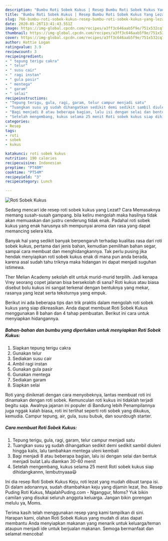```yaml
---
description: "Bumbu Roti Sobek Kukus | Resep Bumbu Roti Sobek Kukus Yang Lezat Sekali"
title: "Bumbu Roti Sobek Kukus | Resep Bumbu Roti Sobek Kukus Yang Lezat Sekali"
slug: 766-bumbu-roti-sobek-kukus-resep-bumbu-roti-sobek-kukus-yang-lezat-sekali
date: 2020-05-26T13:41:43.551Z
image: https://img-global.cpcdn.com/recipes/a3ff3c646aab5f9e/751x532cq70/roti-sobek-kukus-foto-resep-utama.jpg
thumbnail: https://img-global.cpcdn.com/recipes/a3ff3c646aab5f9e/751x532cq70/roti-sobek-kukus-foto-resep-utama.jpg
cover: https://img-global.cpcdn.com/recipes/a3ff3c646aab5f9e/751x532cq70/roti-sobek-kukus-foto-resep-utama.jpg
author: Hattie Logan
ratingvalue: 3.9
reviewcount: 3
recipeingredient:
- " tepung terigu cakra"
- " telur"
- " susu cair"
- " ragi instan"
- " gula pasir"
- " mentega"
- " garam"
- " selai"
recipeinstructions:
- "Tepung terigu, gula, ragi, garam, telur campur menjadi satu"
- "Tuangkan susu yg sudah dihangatkan sedikit demi sedikit sambil diuleni hingga kalis, lalu tambahkan mentega uleni kembali"
- "Bagi menjadi 8 atau beberapa bagian, lalu isi dengan selai dan bentuk menjadi bulat Lalu diamkan 30-60 menit"
- "Setelah mengembang, kukus selama 25 menit Roti sobek kukus siap dihidangkannn, lembutnyaaa😃"
categories:
- Resep
tags:
- roti
- sobek
- kukus

katakunci: roti sobek kukus 
nutrition: 190 calories
recipecuisine: Indonesian
preptime: "PT40M"
cooktime: "PT54M"
recipeyield: "3"
recipecategory: Lunch

---
```



![Roti Sobek Kukus](https://img-global.cpcdn.com/recipes/a3ff3c646aab5f9e/751x532cq70/roti-sobek-kukus-foto-resep-utama.jpg)

Sedang mencari ide resep roti sobek kukus yang Lezat? Cara Memasaknya memang susah-susah gampang. bila keliru mengolah maka hasilnya tidak akan memuaskan dan justru cenderung tidak enak. Padahal roti sobek kukus yang enak harusnya sih mempunyai aroma dan rasa yang dapat memancing selera kita.

Banyak hal yang sedikit banyak berpengaruh terhadap kualitas rasa dari roti sobek kukus, pertama dari jenis bahan, kemudian pemilihan bahan segar, sampai cara membuat dan menghidangkannya. Tak perlu pusing jika hendak menyiapkan roti sobek kukus enak di mana pun anda berada, karena asal sudah tahu triknya maka hidangan ini dapat menjadi suguhan istimewa.

Ther Melian Academy sekolah elit untuk murid-murid terpilih. Jadi kenapa Vrey seorang copet jalanan bisa bersekolah di sana? Roti kukus atau biasa disebut bolu kukus ini sangat terkenal dengan bentuknya yang mekar, rasanya yang lezat serta teksturnya yang empuk.


Berikut ini ada beberapa tips dan trik praktis dalam mengolah roti sobek kukus yang siap dikreasikan. Anda dapat membuat Roti Sobek Kukus menggunakan 8 bahan dan 4 tahap pembuatan. Berikut ini cara untuk menyiapkan hidangannya.

<!--inarticleads1-->

##### Bahan-bahan dan bumbu yang diperlukan untuk menyiapkan Roti Sobek Kukus:

1. Siapkan  tepung terigu cakra
1. Gunakan  telur
1. Sediakan  susu cair
1. Ambil  ragi instan
1. Gunakan  gula pasir
1. Gunakan  mentega
1. Sediakan  garam
1. Siapkan  selai


Roti yang dinikmati dengan cara menyobeknya, lantas membuat roti ini dinamakan dengan roti sobek. Kemunculan roti kukus ini tidaklah terjadi begitu saja. Awalnya jajanan ini populer di Bandung lebih Penampilannya juga nggak kalah biasa, roti ini terlihat seperti roti sobek yang dikukus, kemudia. Campur tepung, air, gula, susu bubuk, dan sourdough starter. 

<!--inarticleads2-->

##### Cara membuat Roti Sobek Kukus:

1. Tepung terigu, gula, ragi, garam, telur campur menjadi satu
1. Tuangkan susu yg sudah dihangatkan sedikit demi sedikit sambil diuleni hingga kalis, lalu tambahkan mentega uleni kembali
1. Bagi menjadi 8 atau beberapa bagian, lalu isi dengan selai dan bentuk menjadi bulat Lalu diamkan 30-60 menit
1. Setelah mengembang, kukus selama 25 menit Roti sobek kukus siap dihidangkannn, lembutnyaaa😃


Ini dia resep Roti Sobek Kukus Keju, roti lezat yang mudah dibuat tanpa isi. Di dalam adonannya, sudah ditambahkan keju yang dijamin lezat, lho. Resep Puding Roti Kukus, MajalahPuding.com - Nganggur, Moms? Yuk bikin camilan yang disukai seluruh anggota keluarga. Jangan bikin gorengan melulu ya, Moms. 

Terima kasih telah menggunakan resep yang kami tampilkan di sini. Harapan kami, olahan Roti Sobek Kukus yang mudah di atas dapat membantu Anda menyiapkan makanan yang menarik untuk keluarga/teman ataupun menjadi ide untuk berjualan makanan. Semoga bermanfaat dan selamat mencoba!
